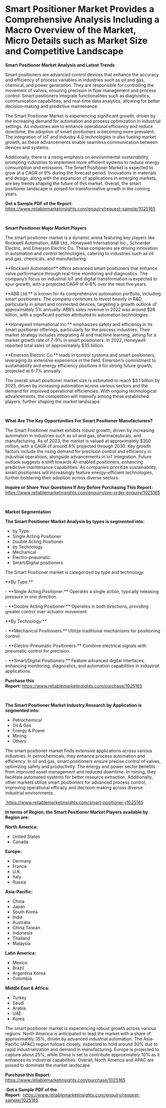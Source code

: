 <p><h1>Smart Positioner Market Provides a Comprehensive Analysis Including a Macro Overview of the Market, Micro Details such as Market Size and Competitive Landscape</h1></p><p><strong>Smart Positioner Market Analysis and Latest Trends</strong></p>
<p><p>Smart positioners are advanced control devices that enhance the accuracy and efficiency of process variables in industries such as oil and gas, chemical, and power generation. They are responsible for controlling the movement of valves, ensuring precision in flow management and process control. Smart positioners integrate functionalities such as diagnostics, communication capabilities, and real-time data analytics, allowing for better decision-making and predictive maintenance.</p><p>The Smart Positioner Market is experiencing significant growth, driven by the increasing demand for automation and process optimization in industrial settings. As industries aim to enhance operational efficiency and reduce downtime, the adoption of smart positioners is becoming more prevalent. The integration of IoT and Industry 4.0 technologies is also fueling market growth, as these advancements enable seamless communication between devices and systems.</p><p>Additionally, there is a rising emphasis on environmental sustainability, prompting industries to implement more efficient systems to reduce energy consumption and emissions. The Smart Positioner Market is expected to grow at a CAGR of 9% during the forecast period. Innovations in materials and design, along with the expansion of applications in emerging markets, are key trends shaping the future of this market. Overall, the smart positioner landscape is poised for transformative growth in the coming years.</p></p>
<p><strong>Get a Sample PDF of the Report:&nbsp;</strong> <a href="https://www.reliablemarketinsights.com/enquiry/request-sample/1025165?utm_campaign=3513&utm_medium=2&utm_source=Github&utm_content=ia&utm_term=17042025&utm_id=smart-positioner">https://www.reliablemarketinsights.com/enquiry/request-sample/1025165</a></p>
<p>&nbsp;</p>
<p><strong>Smart Positioner Major Market Players</strong></p>
<p><p>The smart positioner market is a dynamic arena featuring key players like Rockwell Automation, ABB Ltd., Honeywell International Inc., Schneider Electric, and Emerson Electric Co. These companies are driving innovation in automation and control technologies, catering to industries such as oil and gas, chemicals, and manufacturing.</p><p>**Rockwell Automation** offers advanced smart positioners that enhance valve performance through real-time monitoring and diagnostics. The company’s focus on industrial IoT and digital transformation is expected to spur growth, with a projected CAGR of 6-8% over the next five years.</p><p>**ABB Ltd.** is known for its comprehensive automation portfolio, including smart positioners. The company continues to invest heavily in R&D, particularly in smart and connected devices, targeting a growth outlook of approximately 5% annually. ABB’s sales revenue in 2022 was around $28 billion, with a significant portion attributed to automation technologies.</p><p>**Honeywell International Inc.** emphasizes safety and efficiency in its smart positioner offerings, particularly for the process industries. Their market strategy includes integrating AI and machine learning, aiming for a market growth rate of 7-9% in smart positioners. In 2022, Honeywell reported total sales of approximately $35 billion.</p><p>**Emerson Electric Co.** leads in control systems and smart positioners, leveraging its extensive experience in the field. Emerson's commitment to sustainability and energy efficiency positions it for strong future growth, projected at 6-7% annually. </p><p>The overall smart positioner market size is estimated to reach $3.1 billion by 2025, driven by increasing automation across various sectors and the demand for improved operational efficiencies. With ongoing technological advancements, the competition will intensify among these established players, further shaping the market landscape.</p></p>
<p>&nbsp;</p>
<p><strong>What Are The Key Opportunities For Smart Positioner Manufacturers?</strong></p>
<p><p>The Smart Positioner market exhibits robust growth, driven by increasing automation in industries such as oil and gas, pharmaceuticals, and manufacturing. As of 2023, the market is valued at approximately $300 million, with a CAGR of around 8% projected through 2030. Key growth factors include the rising demand for precision control and efficiency in industrial operations, alongside advancements in IoT integration. Future outlook suggests a shift towards AI-enabled positioners, enhancing predictive maintenance capabilities. As companies prioritize sustainability, smart positioners will increasingly feature energy-efficient technologies, further bolstering their adoption across diverse sectors.</p></p>
<p><strong>Inquire or Share Your Questions If Any Before Purchasing This Report:</strong> <a href="https://www.reliablemarketinsights.com/enquiry/pre-order-enquiry/1025165?utm_campaign=3513&utm_medium=2&utm_source=Github&utm_content=ia&utm_term=17042025&utm_id=smart-positioner">https://www.reliablemarketinsights.com/enquiry/pre-order-enquiry/1025165</a></p>
<p>&nbsp;</p>
<p><strong>Market Segmentation</strong></p>
<p><strong>The Smart Positioner Market Analysis by types is segmented into:</strong></p>
<p><ul><li>by Type</li><li>Single Acting Positioner</li><li>Double Acting Positioner</li><li>by Technology</li><li>Mechanical</li><li>Electro-pneumatic</li><li>Smart/Digital positioners</li></ul></p>
<p><p>The Smart Positioner market is categorized by type and technology. </p><p>**By Type:** </p><p>- **Single Acting Positioner:** Operates a single action, typically releasing pressure in one direction.</p><p>- **Double Acting Positioner:** Operates in both directions, providing greater control over actuator movement.</p><p>**By Technology:** </p><p>- **Mechanical Positioners:** Utilize traditional mechanisms for positioning control. </p><p>- **Electro-Pneumatic Positioners:** Combine electrical signals with pneumatic control for precision. </p><p>- **Smart/Digital Positioners:** Feature advanced digital interfaces, enhancing monitoring, diagnostics, and automation capabilities in industrial applications.</p></p>
<p><strong>Purchase this Report:&nbsp;</strong><a href="https://www.reliablemarketinsights.com/purchase/1025165?utm_campaign=3513&utm_medium=2&utm_source=Github&utm_content=ia&utm_term=17042025&utm_id=smart-positioner">https://www.reliablemarketinsights.com/purchase/1025165</a></p>
<p>&nbsp;</p>
<p><strong>The Smart Positioner Market Industry Research by Application is segmented into:</strong></p>
<p><ul><li>Petrochemical</li><li>Oil & Gas</li><li>Energy & Power</li><li>Mining</li><li>Others</li></ul></p>
<p><p>The smart positioner market finds extensive applications across various industries. In petrochemicals, they enhance process automation and efficiency. In oil and gas, smart positioners ensure precise control of valves, optimizing safety and productivity. The energy and power sector benefits from improved asset management and reduced downtime. In mining, they facilitate automated systems for better resource extraction. Additionally, other markets utilize smart positioners for advanced process control, improving operational efficacy and decision-making across diverse industrial environments.</p></p>
<p><a href="https://www.reliablemarketinsights.com/smart-positioner-r1025165?utm_campaign=3513&utm_medium=2&utm_source=Github&utm_content=ia&utm_term=17042025&utm_id=smart-positioner">&nbsp;https://www.reliablemarketinsights.com/smart-positioner-r1025165</a></p>
<p><strong>In terms of Region, the Smart Positioner Market Players available by Region are:</strong></p>
<p>
    <p> <strong> North America: </strong>
        <ul>
            <li>United States</li>
            <li>Canada</li>
        </ul>
        </p> 
    <p> <strong> Europe: </strong>
        <ul>
            <li>Germany</li>
            <li>France</li>
            <li>U.K.</li>
            <li>Italy</li>
            <li>Russia</li>
        </ul>
        </p> 
    <p> <strong> Asia-Pacific: </strong>
        <ul>
            <li>China</li>
            <li>Japan</li>
            <li>South Korea</li>
            <li>India</li>
            <li>Australia</li>
            <li>China Taiwan</li>
            <li>Indonesia</li>
            <li>Thailand</li>
            <li>Malaysia</li>
        </ul>
        </p> 
    <p> <strong> Latin America: </strong>
        <ul>
            <li>Mexico</li>
            <li>Brazil</li>
            <li>Argentina Korea</li>
            <li>Colombia</li>
        </ul>
        </p> 
    <p> <strong> Middle East & Africa: </strong>
        <ul>
            <li>Turkey</li>
            <li>Saudi</li>
            <li>Arabia</li>
            <li>UAE</li>
            <li>Korea</li>
        </ul>
    </p>
    </p>
<p><p>The smart positioner market is experiencing robust growth across various regions. North America is anticipated to lead the market with a share of approximately 35%, driven by advanced industrial automation. The Asia-Pacific (APAC) region follows closely, expected to hold around 30% due to rapid industrialization and demand in manufacturing. Europe is projected to capture about 25%, while China is set to contribute approximately 10% as it enhances its industrial capabilities. Overall, North America and APAC are poised to dominate the market landscape.</p></p>
<p><strong>Purchase this Report: </strong><a href="https://www.reliablemarketinsights.com/purchase/1025165?utm_campaign=3513&utm_medium=2&utm_source=Github&utm_content=ia&utm_term=17042025&utm_id=smart-positioner">https://www.reliablemarketinsights.com/purchase/1025165</a></p>
<p>&nbsp;<strong>Get a Sample PDF of the Report:&nbsp;&nbsp;</strong><a href="https://www.reliablemarketinsights.com/enquiry/request-sample/1025165?utm_campaign=3513&utm_medium=2&utm_source=Github&utm_content=ia&utm_term=17042025&utm_id=smart-positioner">https://www.reliablemarketinsights.com/enquiry/request-sample/1025165</a></p>
<p><strong></strong></p>
<p><p></p><p></p><p></p></p>
